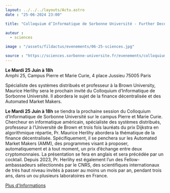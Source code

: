 ```yaml
---
layout: ../../../layouts/Actu.astro
date : "25-06-2024 23:00"

title: "Colloquium d’Informatique de Sorbonne Université - Further Decentralizing Decentralized Finance"

auteur :
  - sciences

image : "/assets/fildactus/evenements/06-25-sciences.jpg"

source : "https://sciences.sorbonne-universite.fr/evenements/colloquium-dinformatique-de-sorbonne-universite-further-decentralizing-decentralized"
---
```


__Le Mardi 25 Juin à 18h__  
Amphi 25, Campus Pierre et Marie Curie, 4 place Jussieu 75005 Paris  

Spécialiste des systèmes distribués et professeur à la Brown University, Maurice Herlihy sera le prochain invité du Colloquium d’Informatique de Sorbonne Université. Il abordera le sujet de la finance décentralisée et des Automated Market Makers.

__Le Mardi 25 Juin à 18h__ se tiendra la prochaine session du Colloquium d’Informatique de Sorbonne Université sur le campus Pierre et Marie Curie. Chercheur en informatique américain, spécialiste des systèmes distribués, professeur à l’Université de Brown et trois fois lauréats du prix Dijkstra en algorithmique répartie, Pr. Maurice Herlihy abordera la thématique de la finance décentralisée. Spécifiquement, il se penchera sur les Automated Market Makers (AMM), des programmes visant à proposer, automatiquement et à tout moment, un prix d’échange entre deux cryptomonnaies. La présentation se fera en anglais et sera précédée par un cocktail. Depuis 2023, Pr. Herlihy est également l’un des Fellow-ambassadeurs sélectionnés par le CNRS, des scientifiques internationaux de très haut niveau invités à passer au moins un mois par an, pendant trois ans, dans un ou plusieurs laboratoires en France.

[Plus d'Informations](https://www.lip6.fr/colloquium/?guest=Herlihy)
